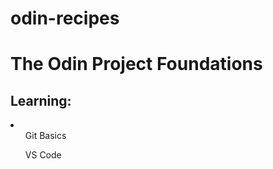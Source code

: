 # odin-recipes
<h1>The Odin Project Foundations</h1>
<h2>Learning:</h2>
<li>
<ol> Git Basics</ol>
<ol> VS Code</ol>
</li>

